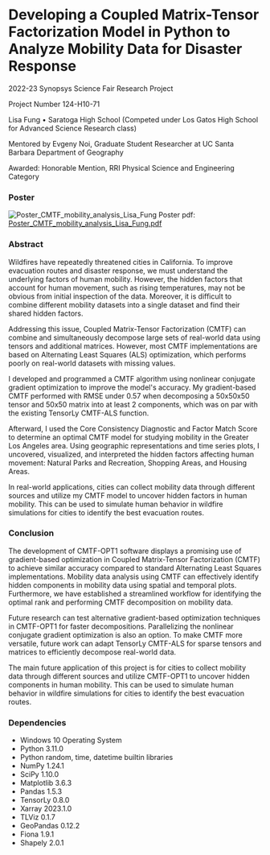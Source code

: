 # Developing a Coupled Matrix-Tensor Factorization Model in Python to Analyze Mobility Data for Disaster Response
2022-23 Synopsys Science Fair Research Project

Project Number 124-H10-71

Lisa Fung • Saratoga High School (Competed under Los Gatos High School for Advanced Science Research class)

Mentored by Evgeny Noi, Graduate Student Researcher at UC Santa Barbara Department of Geography

Awarded: Honorable Mention, RRI Physical Science and Engineering Category

### Poster

![Poster_CMTF_mobility_analysis_Lisa_Fung](https://user-images.githubusercontent.com/71937811/229308719-6ca408b7-cb12-4bbf-bf52-4ea2ffd52332.png)
Poster pdf: [Poster_CMTF_mobility_analysis_Lisa_Fung.pdf](https://github.com/lfun1/cmtf-mobility-analysis/files/11130308/Poster_CMTF_mobility_analysis_Lisa_Fung.pdf)

### Abstract

Wildfires have repeatedly threatened cities in California. To improve evacuation routes and disaster response, we must understand the underlying factors of human mobility. However, the hidden factors that account for human movement, such as rising temperatures, may not be obvious from initial inspection of the data. Moreover, it is difficult to combine different mobility datasets into a single dataset and find their shared hidden factors.

Addressing this issue, Coupled Matrix-Tensor Factorization (CMTF) can combine and simultaneously decompose large sets of real-world data using tensors and additional matrices. However, most CMTF implementations are based on Alternating Least Squares (ALS) optimization, which performs poorly on real-world datasets with missing values.

I developed and programmed a CMTF algorithm using nonlinear conjugate gradient optimization to improve the model's accuracy. My gradient-based CMTF performed with RMSE under 0.57 when decomposing a 50x50x50 tensor and 50x50 matrix into at least 2 components, which was on par with the existing TensorLy CMTF-ALS function.

Afterward, I used the Core Consistency Diagnostic and Factor Match Score to determine an optimal CMTF model for studying mobility in the Greater Los Angeles area. Using geographic representations and time series plots, I uncovered, visualized, and interpreted the hidden factors affecting human movement: Natural Parks and Recreation, Shopping Areas, and Housing Areas.

In real-world applications, cities can collect mobility data through different sources and utilize my CMTF model to uncover hidden factors in human mobility. This can be used to simulate human behavior in wildfire simulations for cities to identify the best evacuation routes.

### Conclusion

The development of CMTF-OPT1 software displays a promising use of gradient-based optimization in Coupled Matrix-Tensor Factorization (CMTF) to achieve similar accuracy compared to standard Alternating Least Squares implementations. Mobility data analysis using CMTF can effectively identify hidden components in mobility data using spatial and temporal plots. Furthermore, we have established a streamlined workflow for identifying the optimal rank and performing CMTF decomposition on mobility data.

Future research can test alternative gradient-based optimization techniques in CMTF-OPT1 for faster decompositions. Parallelizing the nonlinear conjugate gradient optimization is also an option. To make CMTF more versatile, future work can adapt TensorLy CMTF-ALS for sparse tensors and matrices to efficiently decompose real-world data.

The main future application of this project is for cities to collect mobility data through different sources and utilize CMTF-OPT1 to uncover hidden components in human mobility. This can be used to simulate human behavior in wildfire simulations for cities to identify the best evacuation routes.

### Dependencies

- Windows 10 Operating System
- Python 3.11.0
- Python random, time, datetime builtin libraries
- NumPy 1.24.1
- SciPy 1.10.0
- Matplotlib 3.6.3
- Pandas 1.5.3
- TensorLy 0.8.0
- Xarray 2023.1.0
- TLViz 0.1.7
- GeoPandas 0.12.2
- Fiona 1.9.1
- Shapely 2.0.1
